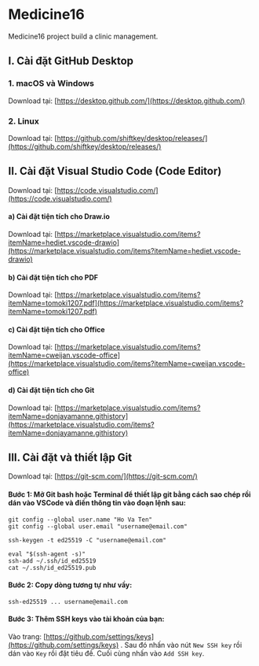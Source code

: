 # Medicine16

Medicine16 project build a clinic management.

## I. Cài đặt GitHub Desktop

### 1. macOS và Windows

Download tại: [https://desktop.github.com/](https://desktop.github.com/)

### 2. Linux

Download tại: [https://github.com/shiftkey/desktop/releases/](https://github.com/shiftkey/desktop/releases/)

## II. Cài đặt Visual Studio Code (Code Editor)

Download tại: [https://code.visualstudio.com/](https://code.visualstudio.com/)

#### a) Cài đặt tiện tích cho Draw.io

Download tại: [https://marketplace.visualstudio.com/items?itemName=hediet.vscode-drawio](https://marketplace.visualstudio.com/items?itemName=hediet.vscode-drawio)

#### b) Cài đặt tiện tích cho PDF

Download tại: [https://marketplace.visualstudio.com/items?itemName=tomoki1207.pdf](https://marketplace.visualstudio.com/items?itemName=tomoki1207.pdf)

#### c) Cài đặt tiện tích cho Office

Download tại: [https://marketplace.visualstudio.com/items?itemName=cweijan.vscode-office](https://marketplace.visualstudio.com/items?itemName=cweijan.vscode-office)

#### d) Cài đặt tiện tích cho Git

Download tại: [https://marketplace.visualstudio.com/items?itemName=donjayamanne.githistory](https://marketplace.visualstudio.com/items?itemName=donjayamanne.githistory)

## III. Cài đặt và thiết lập Git

Download tại: [https://git-scm.com/](https://git-scm.com/)

#### Bước 1: Mở Git bash hoặc Terminal để thiết lập git bằng cách sao chép rồi dán vào VSCode và điền thông tin vào đoạn lệnh sau:

```shell
git config --global user.name "Ho Va Ten"
git config --global user.email "username@email.com"

ssh-keygen -t ed25519 -C "username@email.com"

eval "$(ssh-agent -s)"
ssh-add ~/.ssh/id_ed25519
cat ~/.ssh/id_ed25519.pub
```

#### Bước 2: Copy dòng tương tự như vầy:

`ssh-ed25519 ... username@email.com`

#### Bước 3: Thêm SSH keys vào tài khoản của bạn:

Vào trang: [https://github.com/settings/keys](https://github.com/settings/keys) . Sau đó nhấn vào nút `New SSH key` rồi dán vào `Key` rồi đặt tiêu đề. Cuối cùng nhấn vào `Add SSH key`.
